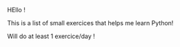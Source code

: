 HEllo !

This is a list of small exercices that helps me learn Python!

Will do at least 1 exercice/day !
